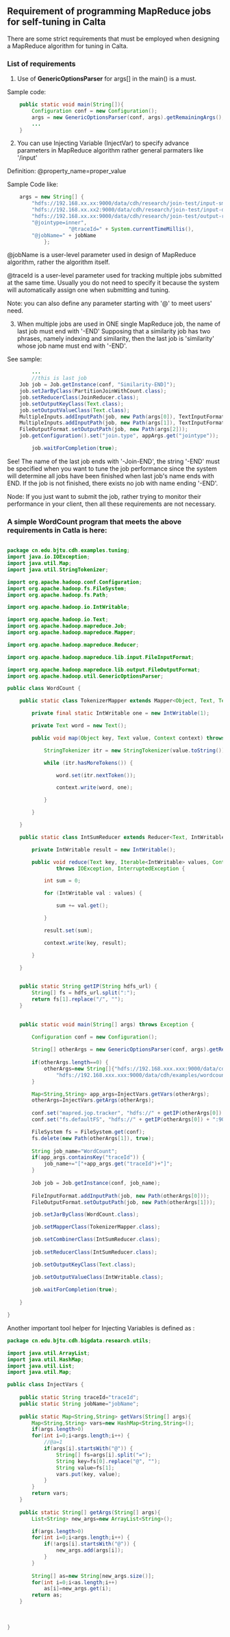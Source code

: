 ## Requirement of programming MapReduce jobs for self-tuning in Calta
There are some strict requirements that must be employed when designing a MapReduce algorithm for tuning in Calta.

### List of requirements
1) Use of <b>GenericOptionsParser</b> for args[] in the main() is a must. 

Sample code:
```java
	public static void main(String[]){
		Configuration conf = new Configuration();	
		args = new GenericOptionsParser(conf, args).getRemainingArgs();
		...
	}	
```

2) You can use Injecting Variable (InjectVar) to specify advance parameters in MapReduce algorithm rather general parmaters like '/input'

Definition: @property_name=proper_value

Sample Code like: 
```java
	args = new String[] { 
		"hdfs://192.168.xx.xx:9000/data/cdh/research/join-test/input-smalldata", 
		"hdfs://192.168.xx.xx2:9000/data/cdh/research/join-test/input-data",
		"hdfs://192.168.xx.xx:9000/data/cdh/research/join-test/output-reducejoin",
		"@jointype=inner",
					"@traceId=" + System.currentTimeMillis(),
		"@jobName=" + jobName
			};
```
@jobName is a user-level parameter used in design of MapReduce algorithm, rather the algorithm itself. 

@traceId is a user-level parameter used for tracking multiple jobs submitted at the same time. Usually you do not need to specify it because the system will automatically assign one when submitting and tuning. 

Note: you can also define any parameter starting with '@' to meet users' need.

3) When multiple jobs are used in ONE single MapReduce job, the name of last job must end with '-END'
Supposing that a similarity job has two phrases, namely indexing and similarity, then the last job is 'similarity' whose job name must end with  '-END'. 

See sample: 
```java
		...
		//this is last job
	Job job = Job.getInstance(conf, "Similarity-END]");
	job.setJarByClass(PartitionJoinWithCount.class);
	job.setReducerClass(JoinReducer.class);
	job.setOutputKeyClass(Text.class);
	job.setOutputValueClass(Text.class);
	MultipleInputs.addInputPath(job, new Path(args[0]), TextInputFormat.class, CodeJoinMapper.class);
	MultipleInputs.addInputPath(job, new Path(args[1]), TextInputFormat.class, DocJoinMapper.class);
	FileOutputFormat.setOutputPath(job, new Path(args[2]));
	job.getConfiguration().set("join.type", appArgs.get("jointype"));

		job.waitForCompletion(true);

```
See! The name of the last job ends with '-Join-END', the string '-END' must be specified when you want to tune the job performance since the system will determine all jobs have been finished when last job's name ends with END. If the job is not finished, there exists no job with name ending '-END'.

Node: If you just want to submit the job, rather trying to monitor their performance in your client, then all these requirements are not necessary. 

### A simple WordCount program that meets the above requirements in Catla is here:

```java

package cn.edu.bjtu.cdh.examples.tuning;
import java.io.IOException;
import java.util.Map;
import java.util.StringTokenizer;

import org.apache.hadoop.conf.Configuration;
import org.apache.hadoop.fs.FileSystem;
import org.apache.hadoop.fs.Path;

import org.apache.hadoop.io.IntWritable;

import org.apache.hadoop.io.Text;
import org.apache.hadoop.mapreduce.Job;
import org.apache.hadoop.mapreduce.Mapper;

import org.apache.hadoop.mapreduce.Reducer;

import org.apache.hadoop.mapreduce.lib.input.FileInputFormat;

import org.apache.hadoop.mapreduce.lib.output.FileOutputFormat;
import org.apache.hadoop.util.GenericOptionsParser;

public class WordCount {

	public static class TokenizerMapper extends Mapper<Object, Text, Text, IntWritable> {

		private final static IntWritable one = new IntWritable(1);

		private Text word = new Text();

		public void map(Object key, Text value, Context context) throws IOException, InterruptedException {

			StringTokenizer itr = new StringTokenizer(value.toString());

			while (itr.hasMoreTokens()) {

				word.set(itr.nextToken());

				context.write(word, one);

			}

		}

	}

	public static class IntSumReducer extends Reducer<Text, IntWritable, Text, IntWritable> {

		private IntWritable result = new IntWritable();

		public void reduce(Text key, Iterable<IntWritable> values, Context context)
				throws IOException, InterruptedException {

			int sum = 0;

			for (IntWritable val : values) {

				sum += val.get();

			}

			result.set(sum);

			context.write(key, result);

		}

	}
	

	public static String getIP(String hdfs_url) {
		String[] fs = hdfs_url.split(":");
		return fs[1].replace("/", "");
	}

	
	public static void main(String[] args) throws Exception {

		Configuration conf = new Configuration();
		
		String[] otherArgs = new GenericOptionsParser(conf, args).getRemainingArgs();
		
		if(otherArgs.length==0) {
			otherArgs=new String[]{"hdfs://192.168.xxx.xxx:9000/data/cdh/examples/wordcount/input",
				"hdfs://192.168.xxx.xxx:9000/data/cdh/examples/wordcount/output"};
		}

		Map<String,String> app_args=InjectVars.getVars(otherArgs);
		otherArgs=InjectVars.getArgs(otherArgs);
		
		conf.set("mapred.jop.tracker", "hdfs://" + getIP(otherArgs[0]) + ":9001");
		conf.set("fs.defaultFS", "hdfs://" + getIP(otherArgs[0]) + ":9000");

		FileSystem fs = FileSystem.get(conf);
		fs.delete(new Path(otherArgs[1]), true);
		
		String job_name="WordCount";
		if(app_args.containsKey("traceId")) {
			job_name+="["+app_args.get("traceId")+"]";
		}
		
		Job job = Job.getInstance(conf, job_name);
		
		FileInputFormat.addInputPath(job, new Path(otherArgs[0]));  
	    FileOutputFormat.setOutputPath(job, new Path(otherArgs[1])); 

		job.setJarByClass(WordCount.class);

		job.setMapperClass(TokenizerMapper.class);

		job.setCombinerClass(IntSumReducer.class);
		
		job.setReducerClass(IntSumReducer.class);

		job.setOutputKeyClass(Text.class);

		job.setOutputValueClass(IntWritable.class);
		
		job.waitForCompletion(true);
 
	}

}

```

Another important tool helper for Injecting Variables is defined as : 

```java
package cn.edu.bjtu.cdh.bigdata.research.utils;

import java.util.ArrayList;
import java.util.HashMap;
import java.util.List;
import java.util.Map;

public class InjectVars {
	
	public static String traceId="traceId";
	public static String jobName="jobName";
 
	public static Map<String,String> getVars(String[] args){
		Map<String,String> vars=new HashMap<String,String>();
		if(args.length>0)
		for(int i=0;i<args.length;i++) {
			//@a=1
			if(args[i].startsWith("@")) {
				String[] fs=args[i].split("=");
				String key=fs[0].replace("@", "");
				String value=fs[1];
				vars.put(key, value);
			}
		}
		return vars;
	}
	
	public static String[] getArgs(String[] args){
		List<String> new_args=new ArrayList<String>();

		if(args.length>0)
		for(int i=0;i<args.length;i++) {
			if(!args[i].startsWith("@")) {
				new_args.add(args[i]);
			}
		}
		
		String[] as=new String[new_args.size()];
		for(int i=0;i<as.length;i++)
			as[i]=new_args.get(i);
		return as;
	}
	
	 
	
}


```

